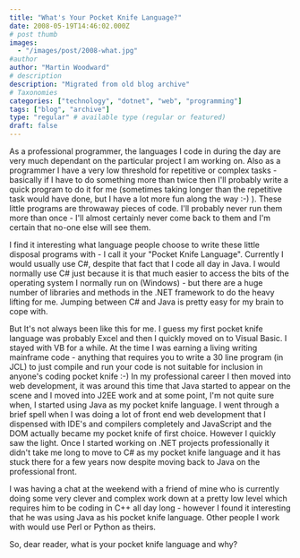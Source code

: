 ```yaml
---
title: "What's Your Pocket Knife Language?"
date: 2008-05-19T14:46:02.000Z
# post thumb
images:
  - "/images/post/2008-what.jpg"
#author
author: "Martin Woodward"
# description
description: "Migrated from old blog archive"
# Taxonomies
categories: ["technology", "dotnet", "web", "programming"]
tags: ["blog", "archive"]
type: "regular" # available type (regular or featured)
draft: false
---
```


As a professional programmer, the languages I code in during the day are very much dependant on the particular project I am working on. Also as a programmer I have a very low threshold for repetitive or complex tasks - basically if I have to do something more than twice then I'll probably write a quick program to do it for me (sometimes taking longer than the repetitive task would have done, but I have a lot more fun along the way :-) ). These little programs are throwaway pieces of code. I'll probably never run them more than once - I'll almost certainly never come back to them and I'm certain that no-one else will see them.

I find it interesting what language people choose to write these little disposal programs with - I call it your "Pocket Knife Language". Currently I would usually use C#, despite that fact that I code all day in Java. I would normally use C# just because it is that much easier to access the bits of the operating system I normally run on (Windows) - but there are a huge number of libraries and methods in the .NET framework to do the heavy lifting for me. Jumping between C# and Java is pretty easy for my brain to cope with.

But It's not always been like this for me. I guess my first pocket knife language was probably Excel and then I quickly moved on to Visual Basic. I stayed with VB for a while. At the time I was earning a living writing mainframe code - anything that requires you to write a 30 line program (in JCL) to just compile and run your code is not suitable for inclusion in anyone's coding pocket knife :-) In my professional career I then moved into web development, it was around this time that Java started to appear on the scene and I moved into J2EE work and at some point, I'm not quite sure when, I started using Java as my pocket knife language. I went through a brief spell when I was doing a lot of front end web development that I dispensed with IDE's and compilers completely and JavaScript and the DOM actually became my pocket knife of first choice. However I quickly saw the light. Once I started working on .NET projects professionally it didn't take me long to move to C# as my pocket knife language and it has stuck there for a few years now despite moving back to Java on the professional front.

I was having a chat at the weekend with a friend of mine who is currently doing some very clever and complex work down at a pretty low level which requires him to be coding in C++ all day long - however I found it interesting that he was using Java as his pocket knife language. Other people I work with would use Perl or Python as theirs.

So, dear reader, what is your pocket knife language and why?
